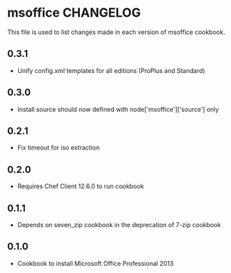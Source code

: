 # msoffice CHANGELOG

This file is used to list changes made in each version of msoffice cookbook.

## 0.3.1

- Unify config.xml templates for all editions (ProPlus and Standard)

## 0.3.0

- Install source should now defined with node['msoffice']['source'] only

## 0.2.1

- Fix timeout for iso extraction

## 0.2.0

- Requires Chef Client 12.6.0 to run cookbook

## 0.1.1

- Depends on seven_zip cookbook in the deprecation of 7-zip cookbook

## 0.1.0

- Cookbook to install Microsoft Office Professional 2013
